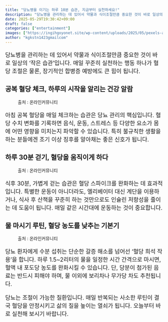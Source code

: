 ```yaml
---
title: "당뇨병을 이기는 하루 10분 습관, 지금부터 실천하세요!"
description: "당뇨병을 관리하는 데 있어서 약물과 식이조절만큼 중요한 것이 바로 일상의 ‘작은 습관’입니다. 매일 꾸준히 실천하는 행동 하나가 혈당 조절은 물론, 장기적인 합병증 예방에도 큰 힘이 됩니다."
date: 2025-05-29T19:30:42+09:00
draft: false
categories: ["entertainment"]
images: ["https://ingihgoyonet.site/wp-content/uploads/2025/05/pexels-asphotograpy-1001897-1-1024x683.jpg", "https://ingihgoyonet.site/wp-content/uploads/2025/05/pexels-wancukz-1092182-1024x683.jpg", "https://ingihgoyonet.site/wp-content/uploads/2025/05/pexels-fotios-photos-1346155-1-1024x683.jpg"]
author: "kgkstn1423gmailcom"
---
```


<p style="font-size:18px">당뇨병을 관리하는 데 있어서 약물과 식이조절만큼 중요한 것이 바로 일상의 ‘작은 습관’입니다. 매일 꾸준히 실천하는 행동 하나가 혈당 조절은 물론, 장기적인 합병증 예방에도 큰 힘이 됩니다.</p> <h2 >공복 혈당 체크, 하루의 시작을 알리는 건강 알람</h2> <figure ><img src="https://ingihgoyonet.site/wp-content/uploads/2025/05/pexels-asphotograpy-1001897-1-1024x683.jpg" alt="" style="aspect-ratio:16/9;object-fit:cover"/><figcaption >출처 : 온라인커뮤니티</figcaption></figure> <p style="font-size:18px">아침 공복 혈당을 매일 체크하는 습관은 당뇨 관리의 핵심입니다. 혈당 수치 변화를 기록하면 음식, 운동, 스트레스 등 다양한 요소가 몸에 어떤 영향을 미치는지 파악할 수 있습니다. 특히 불규칙한 생활을 하는 분들에겐 조기 이상 징후를 알아채는 좋은 신호가 됩니다.</p> <h2 >하루 30분 걷기, 혈당을 움직이게 하다</h2> <figure ><img src="https://ingihgoyonet.site/wp-content/uploads/2025/05/pexels-wancukz-1092182-1024x683.jpg" alt="" style="aspect-ratio:16/9;object-fit:cover"/><figcaption >출처 : 온라인커뮤니티</figcaption></figure> <p style="font-size:18px">식후 30분, 가볍게 걷는 습관은 혈당 스파이크를 완화하는 데 효과적입니다. 특별한 운동이 아니더라도, 엘리베이터 대신 계단을 이용하거나, 식사 후 산책을 꾸준히 하는 것만으로도 인슐린 저항성을 줄이는 데 도움이 됩니다. 매일 같은 시간대에 운동하는 것이 중요합니다.</p> <h2 >물 마시기 루틴, 혈당 농도를 낮추는 기본기</h2> <figure ><img src="https://ingihgoyonet.site/wp-content/uploads/2025/05/pexels-fotios-photos-1346155-1-1024x683.jpg" alt="" style="aspect-ratio:16/9;object-fit:cover"/><figcaption >출처 : 온라인커뮤니티</figcaption></figure> <p style="font-size:18px">당뇨 환자에게 수분 섭취는 단순한 갈증 해소를 넘어선 ‘혈당 희석 작용’을 합니다. 하루 1.5~2리터의 물을 일정한 시간 간격으로 마시면, 혈액 내 포도당 농도를 완화시킬 수 있습니다. 단, 당분이 첨가된 음료는 반드시 피해야 하며, 물 이외에 보리차나 무가당 차도 추천됩니다.</p> <p style="font-size:18px">당뇨는 조절이 가능한 질환입니다. 매일 반복되는 사소한 루틴이 결국 혈당을 안정시키고 삶의 질을 높이는 열쇠가 됩니다. 오늘부터 바로 실천해 보시기 바랍니다.</p>